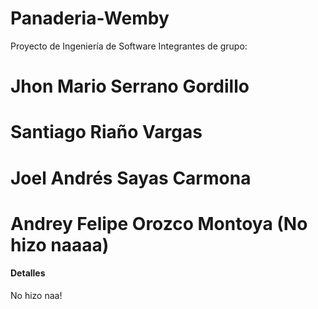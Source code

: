 # Panaderia-Wemby

Proyecto de Ingeniería de Software
Integrantes de grupo:
# Jhon Mario Serrano Gordillo
# Santiago Riaño Vargas
# Joel Andrés Sayas Carmona
# Andrey Felipe Orozco Montoya <b>(No hizo naaaa)</b>

#### Detalles
No hizo naa!
